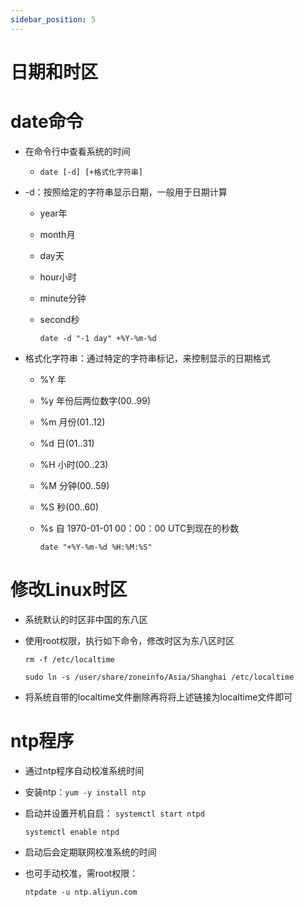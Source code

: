 ```yaml
---
sidebar_position: 5
---
```




# 日期和时区

# date命令

- 在命令行中查看系统的时间

  - `date [-d] [+格式化字符串]`

- -d：按照给定的字符串显示日期，一般用于日期计算

  - year年

  - month月

  - day天

  - hour小时

  - minute分钟

  - second秒

    `date -d "-1 day" +%Y-%m-%d`

- 格式化字符串：通过特定的字符串标记，来控制显示的日期格式

  - %Y 年

  - %y 年份后两位数字(00..99)

  - %m 月份(01..12)

  - %d 日(01..31)

  - %H 小时(00..23)

  - %M 分钟(00..59)

  - %S 秒(00..60)

  - %s 自 1970-01-01 00：00：00 UTC到现在的秒数

    `date "+%Y-%m-%d %H:%M:%S"`

# 修改Linux时区

- 系统默认的时区非中国的东八区

- 使用root权限，执行如下命令，修改时区为东八区时区

  `rm -f /etc/localtime`

  `sudo ln -s /user/share/zoneinfo/Asia/Shanghai /etc/localtime`

- 将系统自带的localtime文件删除再将将上述链接为localtime文件即可

# ntp程序

- 通过ntp程序自动校准系统时间

- 安装ntp：`yum -y install ntp`

- 启动并设置开机自启：
  `systemctl start ntpd`

  `systemctl enable ntpd`

- 启动后会定期联网校准系统的时间

- 也可手动校准，需root权限：

  `ntpdate -u ntp.aliyun.com`